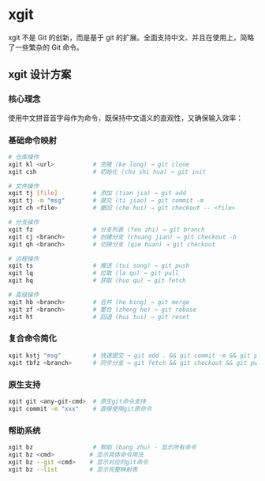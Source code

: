 # xgit

xgit 不是 Git 的创新，而是基于 git 的扩展。全面支持中文、并且在使用上，简略了一些繁杂的 Git 命令。

## xgit 设计方案

### 核心理念

使用中文拼音首字母作为命令，既保持中文语义的直观性，又确保输入效率：

### 基础命令映射

```bash
# 仓库操作
xgit kl <url>           # 克隆 (ke long) → git clone
xgit csh                # 初始化 (chu shi hua) → git init

# 文件操作
xgit tj [file]          # 添加 (tian jia) → git add
xgit tj -m "msg"        # 提交 (ti jiao) → git commit -m
xgit ch <file>          # 撤回 (che hui) → git checkout -- <file>

# 分支操作
xgit fz                 # 分支列表 (fen zhi) → git branch
xgit cj <branch>        # 创建分支 (chuang jian) → git checkout -b
xgit qh <branch>        # 切换分支 (qie huan) → git checkout

# 远程操作
xgit ts                 # 推送 (tui song) → git push
xgit lq                 # 拉取 (la qu) → git pull
xgit hq                 # 获取 (huo qu) → git fetch

# 高级操作
xgit hb <branch>        # 合并 (he bing) → git merge
xgit zf <branch>        # 整合 (zheng he) → git rebase
xgit ht                 # 回退 (hui tui) → git reset
```

### 复合命令简化

```bash
xgit kstj "msg"         # 快速提交 → git add . && git commit -m && git push
xgit tbfz <branch>      # 同步分支 → git fetch && git checkout && git pull
```

### 原生支持

```bash
xgit git <any-git-cmd>  # 原生git命令支持
xgit commit -m "xxx"    # 直接使用git原命令
```

### 帮助系统

```bash
xgit bz                 # 帮助 (bang zhu) - 显示所有命令
xgit bz <cmd>          # 显示具体命令用法
xgit bz --git <cmd>    # 显示对应的git命令
xgit bz --list         # 显示完整映射表
```
